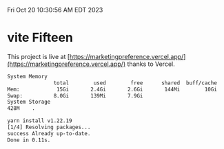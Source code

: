 Fri Oct 20 10:30:56 AM EDT 2023

# vite Fifteen


This project is live at [https://marketingpreference.vercel.app/](https://marketingpreference.vercel.app/) thanks to Vercel.

```bash
System Memory
               total        used        free      shared  buff/cache   available
Mem:            15Gi       2.4Gi       2.6Gi       144Mi        10Gi        12Gi
Swap:          8.0Gi       139Mi       7.9Gi
System Storage
428M	.
```
```bash
yarn install v1.22.19
[1/4] Resolving packages...
success Already up-to-date.
Done in 0.11s.
```
